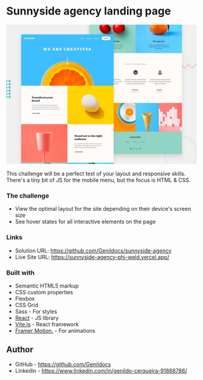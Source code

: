 # Sunnyside agency landing page

![](./public/desktop-preview.jpg)

This challenge will be a perfect test of your layout and responsive skills. There's a tiny bit of JS for the mobile menu, but the focus is HTML & CSS.

### The challenge

- View the optimal layout for the site depending on their device's screen size
- See hover states for all interactive elements on the page

### Links

- Solution URL: https://github.com/Genildocs/sunnyside-agency
- Live Site URL: https://sunnyside-agency-phi-weld.vercel.app/

### Built with

- Semantic HTML5 markup
- CSS custom properties
- Flexbox
- CSS Grid
- Sass - For styles
- [React](https://reactjs.org/) - JS library
- [Vite.js](https://vitejs.dev/) - React framework
- [Framer Motion.](https://www.framer.com/motion/) - For animations

## Author

- GitHub - https://github.com/Genildocs
- Linkedin - https://www.linkedin.com/in/genildo-cerqueira-91888786/
